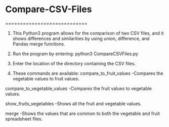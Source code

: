 # Compare-CSV-Files
============================

1.  This Python3 program allows for the comparison of two CSV files, and it shows differences and similarities by using union, difference, and Pandas merge functions.

2.  Run the program by entering: python3 CompareCSVFiles.py

3.  Enter the location of the directory containing the CSV files.

4.  These commands are available:
compare_to_fruit_values
-Compares the vegetable values to fruit values.

compare_to_vegetable_values
-Compares the fruit values to vegetable values.

show_fruits_vegetables
-Shows all the fruit and vegetable values.

merge
-Shows the values that are common to both the vegetable and fruit spreadsheet files.
